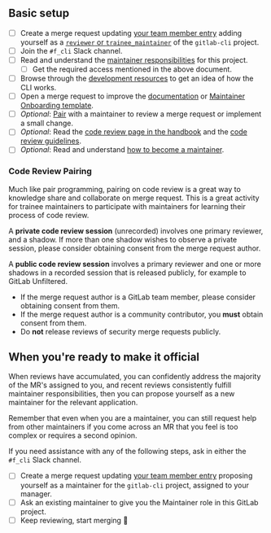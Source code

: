 <!--
  Update the title of this issue to: Maintainer Onboarding - [full name]
-->

## Basic setup

- [ ] Create a merge request updating [your team member entry](https://gitlab.com/gitlab-com/www-gitlab-com/blob/master/doc/team_database.md) adding yourself as a [`reviewer` or `trainee_maintainer`](https://handbook.gitlab.com/handbook/engineering/workflow/code-review/#learning-to-be-a-maintainer) of the `gitlab-cli` project.
- [ ] Join the `#f_cli` Slack channel.
- [ ] Read and understand the [maintainer responsibilities](/docs/maintainer.md) for this project.
  - [ ] Get the required access mentioned in the above document.
- [ ] Browse through the [development resources](/docs/development_process.md) to get an idea of how the CLI works.
- [ ] Open a merge request to improve the [documentation](/docs) or [Maintainer Onboarding template](/.gitlab/issue_templates/Maintainer%20Onboarding.md).
- [ ] _Optional_: [Pair](#code-review-pairing) with a maintainer to review a merge request or implement a small change.
- [ ] _Optional_: Read the [code review page in the handbook](https://about.gitlab.com/handbook/engineering/workflow/code-review/) and the [code review guidelines](https://docs.gitlab.com/development/code_review/).
- [ ] _Optional_: Read and understand [how to become a maintainer](https://about.gitlab.com/handbook/engineering/workflow/code-review/#how-to-become-a-project-maintainer).

### Code Review Pairing

Much like pair programming, pairing on code review is a great way to knowledge share and collaborate on merge request. This is a great activity for trainee maintainers to participate with maintainers for learning their process of code review.

A **private code review session** (unrecorded) involves one primary reviewer, and a shadow. If more than one shadow wishes to observe a private session, please consider obtaining consent from the merge request author.

A **public code review session** involves a primary reviewer and one or more shadows in a recorded session that is released publicly, for example to GitLab Unfiltered.

- If the merge request author is a GitLab team member, please consider obtaining consent from them.
- If the merge request author is a community contributor, you **must** obtain consent from them.
- Do **not** release reviews of security merge requests publicly.

## When you're ready to make it official

When reviews have accumulated, you can confidently address the majority of the MR's assigned to you,
and recent reviews consistently fulfill maintainer responsibilities, then you can propose yourself as a new maintainer
for the relevant application.

Remember that even when you are a maintainer, you can still request help from other maintainers if you come across an MR
that you feel is too complex or requires a second opinion.

If you need assistance with any of the following steps, ask in either the `#f_cli` Slack channel.

- [ ] Create a merge request updating [your team member entry](https://gitlab.com/gitlab-com/www-gitlab-com/blob/master/doc/team_database.md) proposing yourself as a maintainer for the `gitlab-cli` project, assigned to your manager.
- [ ] Ask an existing maintainer to give you the Maintainer role in this GitLab project.
- [ ] Keep reviewing, start merging :metal:
